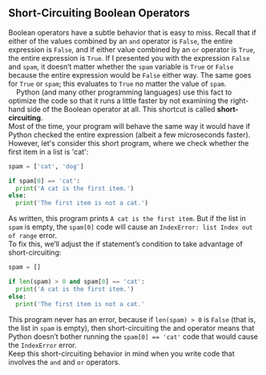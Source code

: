 ##  Short-Circuiting Boolean Operators
Boolean operators have a subtle behavior that is easy to miss. Recall that if either of the values combined by an `and` operator is `False`, the entire expression is `False`, and if either value combined by an `or` operator is `True`, the entire expression is `True`. If I presented you with the expression `False` and `spam`, it doesn’t matter whether the `spam` variable is `True` or `False` because the entire expression would be `False` either way. The same goes for `True` or `spam`; this evaluates to `True` no matter the value of `spam`.  
&nbsp;&nbsp;&nbsp;&nbsp;Python (and many other programming languages) use this fact to optimize the code so that it runs a little faster by not examining the right-hand side of the Boolean operator at all. This shortcut is called **short-circuiting**.  
Most of the time, your program will behave the same way it would have if Python checked the entire expression (albeit a few microseconds faster). However, let's consider this short program, where we check whether the first item in a list is 'cat':
```python
spam = ['cat', 'dog']

if spam[0] == 'cat':
  print('A cat is the first item.')
else:
  print('The first item is not a cat.')
```
As written, this program prints `A cat is the first item`. But if the list in `spam` is empty, the `spam[0]` code will cause an `IndexError: list Index out of range` error.  
To fix this, we’ll adjust the if statement’s condition to take advantage of short-circuiting:
```python
spam = []

if len(spam) > 0 and spam[0] == 'cat':
  print('A cat is the first item.')
else:
  print('The first item is not a cat.'
```
This program never has an error, because if `len(spam) > 0` is `False` (that is, the list in `spam` is empty), then short-circuiting the and operator means that Python doesn’t bother running the `spam[0] == 'cat'` code that would cause the `IndexError` error.  
Keep this short-circuiting behavior in mind when you write code that involves the `and` and `or` operators.
